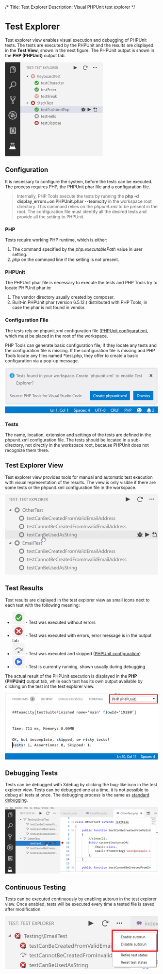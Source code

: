 /*
Title: Test Explorer
Description: Visual PHPUnit test explorer
*/

# Test Explorer

Test explorer view enables visual execution and debugging of PHPUnit tests. The tests are executed by the PHPUnit and the results are displayed in the **Test View**, shown in the next figure. The PHPUnit output is shown in the **PHP (PHPUnit)** output tab.

![Test Explorer](imgs/test-view.png)

## Configuration

It is necessary to configure the system, before the tests can be executed. The process requires PHP, the PHPUnit phar file and a configuration file. 

> Internally, PHP Tools execute the tests by running the **php -d display_errors=on PHPUnit.phar --teamcity** in the workspace root directory. This command relies on the *phpunit.xml* to be present in the root. The configuration file must identify all the desired tests and provide all the setting to PHPUnit.

### PHP

Tests require working PHP runtime, which is either:

1. The command specified by the *php.executablePath* value in user setting.
2. *php* on the command line if the setting is not present.

### PHPUnit

The PHPUnit phar file is necessary to execute the tests and PHP Tools try to locate PHPUnit phar in:

1. The vendor directory usually created by composer. 
2. Built-in PHPUnit phar (version 6.5.12.) distributed with PHP Tools, in case the phar is not found in vendor.

### Configuration File

The tests rely on phpunit.xml configuration file ([PHPUnit configuration](https://phpunit.de/manual/6.5/en/appendixes.configuration.html)), which must be placed in the root of the workspace.

PHP Tools can generate basic configuration file, if they locate any tests and the configuration file is missing. 
If the configuration file is missing and PHP Tools locate any files named \*test.php, they offer to create a basic configuration via a pop-up message.

![Configuration pop-up](imgs/test-pop-up.png)

### Tests

The name, location, extension and settings of the tests are defined in the phpunit.xml configuration file. 
The tests should be located in a sub-directory, not directly in the workspace root, because PHPUnit does not recognize them there.

## Test Explorer View

Test explorer view provides tools for manual and automatic test execution with visual representation of the results.
The view is only visible if there are some tests or the phpunit.xml configuration file in the workspace.

![Test Explorer](imgs/test-explorer.gif)

## Test Results

Test results are displayed in the test explorer view as small icons next to each test with the following meaning:

* ![Test success](imgs/test-success.png) - Test was executed without errors
* ![Test failure](imgs/test-failure.png) - Test was executed with errors, error message is in the output tab
* ![Test skipped](imgs/test-skipped.png) - Test was executed and skipped ([PHPUnit configuration](https://phpunit.de/manual/6.5/en/incomplete-and-skipped-tests.html))
* ![Test running](imgs/test-running.png) - Test is currently running, shown usually during debugging

The actual result of the PHPUnit execution is displayed in the **PHP (PHPUnit)** output tab, while each test has its own output available by clicking on the test int the test explorer view.

![Test Output](imgs/test-output.png)

## Debugging Tests

Tests can be debugged with Xdebug by clicking the bug-like icon in the test explorer view. Tests can be debugged one at a time, it is not possible to debug all tests at once. The debugging process is the same as [standard debugging](Debug).

![Test Explorer](imgs/test-debug.gif)

## Continuous Testing

Tests can be executed continuously by enabling autorun in the test explorer view. Once enabled, tests will be executed every time a tested file is saved after modification.

![Test Autorun](imgs/test-autorun.png)
